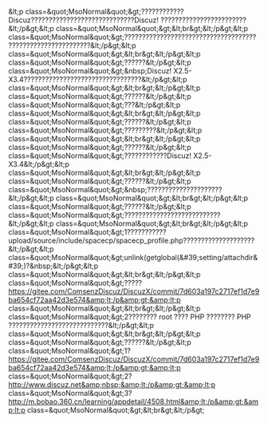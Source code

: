 &amp;lt;p class=&amp;quot;MsoNormal&amp;quot;&amp;gt;????????????Discuz?????????????????????????????Discuz! ????????????????????????&amp;lt;/p&amp;gt;&amp;lt;p class=&amp;quot;MsoNormal&amp;quot;&amp;gt;&amp;lt;br&amp;gt;&amp;lt;/p&amp;gt;&amp;lt;p class=&amp;quot;MsoNormal&amp;quot;&amp;gt;????????????????????????????????????????????????????????????&amp;lt;/p&amp;gt;&amp;lt;p class=&amp;quot;MsoNormal&amp;quot;&amp;gt;&amp;lt;br&amp;gt;&amp;lt;/p&amp;gt;&amp;lt;p class=&amp;quot;MsoNormal&amp;quot;&amp;gt;??????&amp;lt;/p&amp;gt;&amp;lt;p class=&amp;quot;MsoNormal&amp;quot;&amp;gt;&amp;nbsp;Discuz! X2.5-X3.4?????????????????????????????????&amp;lt;/p&amp;gt;&amp;lt;p class=&amp;quot;MsoNormal&amp;quot;&amp;gt;&amp;lt;br&amp;gt;&amp;lt;/p&amp;gt;&amp;lt;p class=&amp;quot;MsoNormal&amp;quot;&amp;gt;??????&amp;lt;/p&amp;gt;&amp;lt;p class=&amp;quot;MsoNormal&amp;quot;&amp;gt;???&amp;lt;/p&amp;gt;&amp;lt;p class=&amp;quot;MsoNormal&amp;quot;&amp;gt;&amp;lt;br&amp;gt;&amp;lt;/p&amp;gt;&amp;lt;p class=&amp;quot;MsoNormal&amp;quot;&amp;gt;??????&amp;lt;/p&amp;gt;&amp;lt;p class=&amp;quot;MsoNormal&amp;quot;&amp;gt;?????????&amp;lt;/p&amp;gt;&amp;lt;p class=&amp;quot;MsoNormal&amp;quot;&amp;gt;&amp;lt;br&amp;gt;&amp;lt;/p&amp;gt;&amp;lt;p class=&amp;quot;MsoNormal&amp;quot;&amp;gt;??????&amp;lt;/p&amp;gt;&amp;lt;p class=&amp;quot;MsoNormal&amp;quot;&amp;gt;????????????Discuz! X2.5-X3.4&amp;lt;/p&amp;gt;&amp;lt;p class=&amp;quot;MsoNormal&amp;quot;&amp;gt;&amp;lt;br&amp;gt;&amp;lt;/p&amp;gt;&amp;lt;p class=&amp;quot;MsoNormal&amp;quot;&amp;gt;??????&amp;lt;/p&amp;gt;&amp;lt;p class=&amp;quot;MsoNormal&amp;quot;&amp;gt;&amp;nbsp;?????????????????????&amp;lt;/p&amp;gt;&amp;lt;p class=&amp;quot;MsoNormal&amp;quot;&amp;gt;&amp;lt;br&amp;gt;&amp;lt;/p&amp;gt;&amp;lt;p class=&amp;quot;MsoNormal&amp;quot;&amp;gt;??????&amp;lt;/p&amp;gt;&amp;lt;p class=&amp;quot;MsoNormal&amp;quot;&amp;gt;???????????????????????????&amp;lt;/p&amp;gt;&amp;lt;p class=&amp;quot;MsoNormal&amp;quot;&amp;gt;&amp;lt;br&amp;gt;&amp;lt;/p&amp;gt;&amp;lt;p class=&amp;quot;MsoNormal&amp;quot;&amp;gt;1???????????upload/source/include/spacecp/spacecp_profile.php????????????????????&amp;lt;/p&amp;gt;&amp;lt;p class=&amp;quot;MsoNormal&amp;quot;&amp;gt;unlink(getglobal(&amp;#39;setting/attachdir&amp;#39;)?&amp;nbsp;&amp;lt;/p&amp;gt;&amp;lt;p class=&amp;quot;MsoNormal&amp;quot;&amp;gt;&amp;lt;br&amp;gt;&amp;lt;/p&amp;gt;&amp;lt;p class=&amp;quot;MsoNormal&amp;quot;&amp;gt;?????https://gitee.com/ComsenzDiscuz/DiscuzX/commit/7d603a197c2717ef1d7e9ba654cf72aa42d3e574&amp;lt;/p&amp;gt;&amp;lt;p class=&amp;quot;MsoNormal&amp;quot;&amp;gt;&amp;lt;br&amp;gt;&amp;lt;/p&amp;gt;&amp;lt;p class=&amp;quot;MsoNormal&amp;quot;&amp;gt;2???????? root ???? PHP ???????? PHP ????????????????????????????&amp;lt;/p&amp;gt;&amp;lt;p class=&amp;quot;MsoNormal&amp;quot;&amp;gt;&amp;lt;br&amp;gt;&amp;lt;/p&amp;gt;&amp;lt;p class=&amp;quot;MsoNormal&amp;quot;&amp;gt;??????&amp;lt;/p&amp;gt;&amp;lt;p class=&amp;quot;MsoNormal&amp;quot;&amp;gt;1?https://gitee.com/ComsenzDiscuz/DiscuzX/commit/7d603a197c2717ef1d7e9ba654cf72aa42d3e574&amp;lt;/p&amp;gt;&amp;lt;p class=&amp;quot;MsoNormal&amp;quot;&amp;gt;2?http://www.discuz.net&amp;nbsp;&amp;lt;/p&amp;gt;&amp;lt;p class=&amp;quot;MsoNormal&amp;quot;&amp;gt;3?http://m.bobao.360.cn/learning/appdetail/4508.html&amp;lt;/p&amp;gt;&amp;lt;p class=&amp;quot;MsoNormal&amp;quot;&amp;gt;&amp;lt;br&amp;gt;&amp;lt;/p&amp;gt;